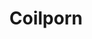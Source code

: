 ---
title: Coilporn
crosslinks:
- Vaping
- electronic_cigarette
- CoilGore
- DIY_classifieds
- IgnorantImgur
- ecigclassifieds
- Ecig_reviews
- coils
- joyetechlogos
- VapePorn
- Skookum
- shittyecr
- shitty_ecr
---